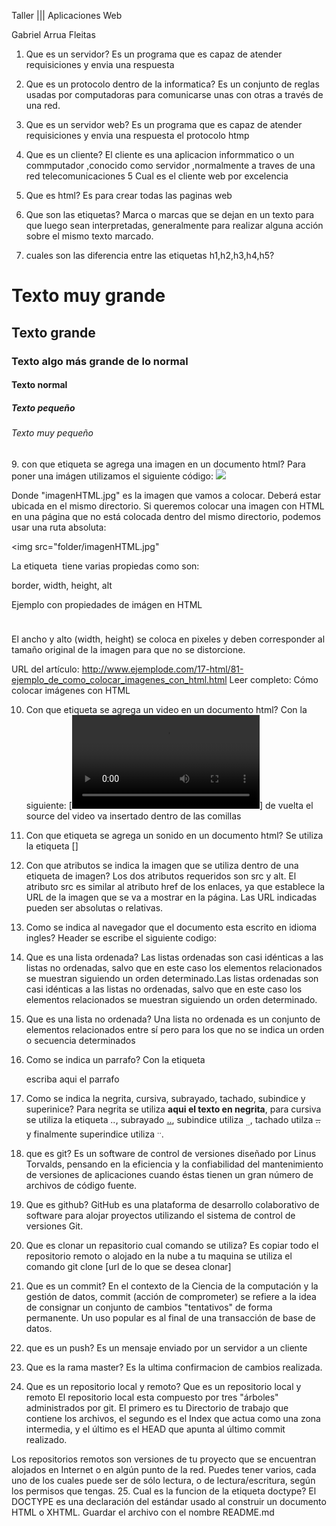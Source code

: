 Taller ||| Aplicaciones Web
 
 Gabriel Arrua Fleitas 

1. Que es un servidor?
Es un programa que es capaz de atender requisiciones y envia una respuesta 
2. Que es un protocolo dentro de la informatica?
Es un conjunto de reglas usadas por computadoras para comunicarse unas con otras a través de una red.
3. Que es un servidor web?
Es un programa que es capaz de atender requisiciones y envia una respuesta el protocolo htmp

4. Que es un cliente?
El cliente es una aplicacion informmatico o un commputador ,conocido como servidor ,normalmente a traves de una red telecomunicaciones 
5 Cual es el cliente web por excelencia 

6. Que es html?
 Es para crear todas las paginas web
 
7. Que son las etiquetas?
 Marca o marcas que se dejan en un texto para que luego sean interpretadas, generalmente para realizar alguna acción sobre el mismo texto marcado.
8. cuales son las diferencia entre las etiquetas h1,h2,h3,h4,h5?
<h1> Texto muy grande</h1>
<h2>Texto grande</h2>
<h3>Texto algo más grande de lo normal</h3>
<h4>Texto normal</h4>
<h5>Texto pequeño</h5>
<h6>Texto muy pequeño</h6>
9. con que etiqueta se agrega una imagen en un documento html?
Para poner una imágen utilizamos el siguiente código:

<img src="imagenHTML.jpg">

Donde "imagenHTML.jpg" es la imagen que vamos a colocar. Deberá estar ubicada en el mismo directorio. Si queremos colocar una imagen con HTML en una página que no está colocada dentro del mismo directorio, podemos usar una ruta absoluta:

<img src="folder/imagenHTML.jpg"

La etiqueta <img> tiene varias propiedas como son:

border, width, height, alt

Ejemplo con propiedades de imágen en HTML

<img src="imagenHTML.jpg" border="0" width="10" height="10">

El ancho y alto (width, height) se coloca en pixeles y deben corresponder al tamaño original de la imagen para que no se distorcione.



URL del artículo: http://www.ejemplode.com/17-html/81-ejemplo_de_como_colocar_imagenes_con_html.html
Leer completo: Cómo colocar imágenes con HTML

10. Con que etiqueta se agrega un video en un documento html?
Con la siguiente: [<video src=""></video>] de vuelta el source del video va insertado dentro de las comillas
11. Con que etiqueta  se agrega un sonido en un documento html?
Se utiliza la etiqueta [<audio src="aqui va el link del audio"></audio>]
12. Con que atributos se indica la imagen que se utiliza dentro de una etiqueta de imagen?
Los dos atributos requeridos son src y alt. El atributo src es similar al atributo href de los enlaces, ya que establece la URL de la imagen que se va a mostrar en la página. Las URL indicadas pueden ser absolutas o relativas.
13. Como se indica al navegador que el documento esta escrito en idioma ingles?
 Header se escribe el siguiente codigo: <html lang = "en">
14. Que es una lista ordenada?
Las listas ordenadas son casi idénticas a las listas no ordenadas, salvo que en este caso los elementos relacionados se muestran siguiendo un orden determinado.Las listas ordenadas son casi idénticas a las listas no ordenadas, salvo que en este caso los elementos relacionados se muestran siguiendo un orden determinado.
15. Que es una lista no ordenada? 
Una lista no ordenada es un conjunto de elementos relacionados entre sí pero para los que no se indica un orden o secuencia determinados
16. Como se indica un parrafo?
Con la etiqueta <p>escriba aqui el parrafo</p>
17. Como se indica la negrita, cursiva, subrayado, tachado, subindice y superinice?
Para negrita se utiliza <strong>aqui el texto en negrita</strong>, 
para cursiva se utiliza la etiqueta <em>..</em>, subrayado <u>..</u>, 
subindice utiliza <sub>..</sub>, tachado utilza <strike>..</strike> 
y finalmente superindice utiliza <sup>..</sup>.
18. que es git?
Es un software de control de versiones diseñado por Linus Torvalds, pensando en la eficiencia y la confiabilidad del mantenimiento de versiones de aplicaciones cuando éstas tienen un gran número de archivos de código fuente.
19. Que es github?
 GitHub es una plataforma de desarrollo colaborativo de software para alojar proyectos utilizando el sistema de control de versiones Git.

20.  Que es clonar un repasitorio cual comando se utiliza?
Es copiar todo el repositorio remoto o alojado en la nube a tu maquina se utiliza el comando git clone [url de lo que se desea clonar]
 
21. Que es  un commit?
 En el contexto de la Ciencia de la computación y la gestión de datos, commit (acción de comprometer) se refiere a la idea de consignar un conjunto de cambios "tentativos" de forma permanente. Un uso popular es al final de una transacción de base de datos.
22. que es un push?
Es un mensaje enviado por un servidor a un cliente 
23. Que es la rama master? 
Es la ultima confirmacion de cambios realizada.
24. Que es un repositorio local y remoto?
Que es un repositorio local y remoto El repositorio local esta compuesto por tres "árboles" administrados por git. El primero es tu Directorio de trabajo que contiene los archivos, el segundo es el Index que actua como una zona intermedia, y el último es el HEAD que apunta al último commit realizado.

Los repositorios remotos son versiones de tu proyecto que se encuentran alojados en Internet o en algún punto de la red. Puedes tener varios, cada uno de los cuales puede ser de sólo lectura, o de lectura/escritura, según los permisos que tengas.
25. Cual es la funcion de la etiqueta doctype?
 El DOCTYPE es una declaración del estándar usado al construir un documento HTML o XHTML.
  Guardar el archivo con el nombre README.md


